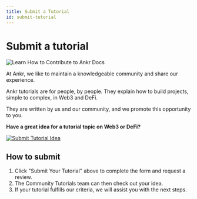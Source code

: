 ```yaml
---
title: Submit a Tutorial
id: submit-tutorial
---
```


# Submit a tutorial

![Learn How to Contribute to Ankr Docs](https://i.imgur.com/J4rMRUBl.png)

At Ankr, we like to maintain a knowledgeable community and share our experience.

Ankr tutorials are for people, by people. They explain how to build projects, simple to complex, in Web3 and DeFi.

They are written by us and our community, and we promote this opportunity to you.

**Have a great idea for a tutorial topic on Web3 or DeFi?**

[![Submit Tutorial Idea](https://i.imgur.com/2WgRzPe.png)](https://github.com/Ankr-network/ankr-docs/issues/new?assignees=&labels=&template=propose-new-content.md&title=)

## How to submit

1. Click "Submit Your Tutorial" above to complete the form and request a review.
2. The Community Tutorials team can then check out your idea. 
3. If your tutorial fulfills our criteria, we will assist you with the next steps.


